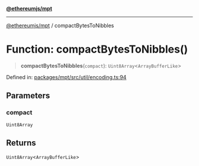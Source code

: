 [**@ethereumjs/mpt**](../README.md)

***

[@ethereumjs/mpt](../README.md) / compactBytesToNibbles

# Function: compactBytesToNibbles()

> **compactBytesToNibbles**(`compact`): `Uint8Array`\<`ArrayBufferLike`\>

Defined in: [packages/mpt/src/util/encoding.ts:94](https://github.com/ethereumjs/ethereumjs-monorepo/blob/master/packages/mpt/src/util/encoding.ts#L94)

## Parameters

### compact

`Uint8Array`

## Returns

`Uint8Array`\<`ArrayBufferLike`\>
